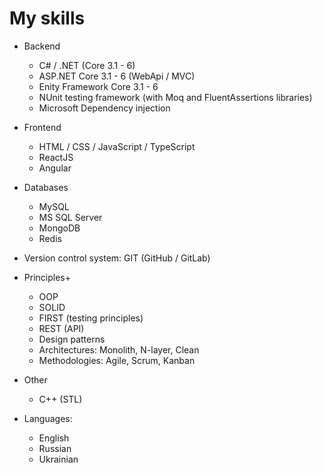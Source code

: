 # My skills

- Backend
	- C# / .NET (Core 3.1 - 6)
	- ASP.NET Core 3.1 - 6 (WebApi / MVC)
	- Enity Framework Core 3.1 - 6
	- NUnit testing framework (with Moq and FluentAssertions libraries)
	- Microsoft Dependency injection

- Frontend
	- HTML / CSS / JavaScript / TypeScript
	- ReactJS
	- Angular
	
- Databases
	- MySQL	
	- MS SQL Server
	- MongoDB
	- Redis

- Version control system: GIT (GitHub / GitLab)

- Principles+
	- OOP
	- SOLID
	- FIRST (testing principles)
	- REST (API)
	- Design patterns
	- Architectures: Monolith, N-layer, Clean
	- Methodologies: Agile, Scrum, Kanban
	
- Other
	- C++ (STL)

- Languages:
	- English
	- Russian
	- Ukrainian
